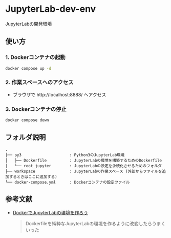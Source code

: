 # JupyterLab-dev-env
JupyterLabの開発環境


## 使い方

### 1. Dockerコンテナの起動
```bash
docker compose up -d
```

### 2. 作業スペースへのアクセス
- ブラウザで http://localhost:8888/ へアクセス

### 3. Dockerコンテナの停止
```bash
docker compose down
```


## フォルダ説明
```
.
├── py3                     : Python3のJupyterLab環境
│   ├── Dockerfile          : JupyterLabの環境を構築するためのDockerfile
│   └── root_jupyter        : JupyterLabの設定を永続化させるためのフォルダ
├── workspace               : JupyterLabの作業スペース (外部からファイルを追加するときはここに追加する)
└── docker-compose.yml      : Dockerコンテナの設定ファイル
```

## 参考文献
- [DockerでJupyterLabの環境を作ろう](https://www.idnet.co.jp/column/page_187.html)
    > Dockerfileを純粋なJupyterLabの環境を作るように改変したらうまくいった


